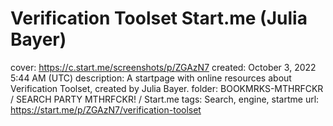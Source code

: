 # Verification Toolset Start.me (Julia Bayer)

cover: https://c.start.me/screenshots/p/ZGAzN7
created: October 3, 2022 5:44 AM (UTC)
description: A startpage with online resources about Verification Toolset, created by Julia Bayer.
folder: BOOKMRKS-MTHRFCKR / SEARCH PARTY MTHRFCKR! / Start.me
tags: Search, engine, startme
url: https://start.me/p/ZGAzN7/verification-toolset